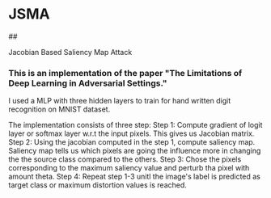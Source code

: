 # JSMA

##<p>Jacobian Based Saliency Map Attack</p>

### This is an implementation of the paper "The Limitations of Deep Learning in Adversarial Settings."


I used a MLP with three hidden layers to train for hand written digit recognition on MNIST dataset.

The implementation consists of three step:
Step 1: Compute gradient of logit layer or softmax layer w.r.t the input pixels. This gives us Jacobian matrix.
Step 2: Using the jacobian computed in the step 1, compute saliency map. Saliency map tells us which pixels are going 
       the influence more in changing the the source class compared to the others.
Step 3: Chose the pixels corresponding to the maximum saliency value and perturb tha pixel with amount theta.
Step 4: Repeat step 1-3 unitl the image's label is predicted as target class or maximum distortion values is reached.
